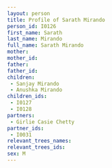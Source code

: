 ```yaml
---
layout: person
title: Profile of Sarath Mirando
person_id: I0126
first_name: Sarath
last_name: Mirando
full_name: Sarath Mirando
mother: 
mother_id: 
father: 
father_id: 
children:
 - Sanjay Mirando
 - Anushka Mirando
children_ids:
 - I0127
 - I0128
partners:
 - Girlie Casie Chetty
partner_ids:
 - I0031
relevant_trees_names:
relevant_trees_ids:
sex: M
---
```


